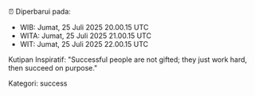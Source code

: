 ⏰ Diperbarui pada:
- WIB: Jumat, 25 Juli 2025 20.00.15 UTC
- WITA: Jumat, 25 Juli 2025 21.00.15 UTC
- WIT: Jumat, 25 Juli 2025 22.00.15 UTC

Kutipan Inspiratif:
"Successful people are not gifted; they just work hard, then succeed on purpose."


Kategori: success


